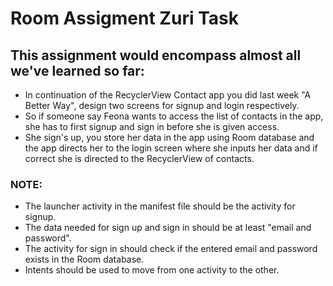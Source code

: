 # Room Assigment Zuri Task

## This assignment would encompass almost all we've learned so far:



- In continuation of the RecyclerView Contact app you did last week "A Better Way", design two screens for signup and login respectively.
- So if someone say Feona wants to access the list of contacts in the app, she has to first signup and sign in before she is given access.
- She sign's up, you store her data in the app using Room database and the app directs her to the login screen where she inputs her data and if correct she is directed to the RecyclerView of contacts.

### NOTE:

- The launcher activity in the manifest file should be the activity for signup.
- The data needed for sign up and sign in should be at least "email and password".
- The activity for sign in should check if the entered email and password exists in the Room database.
- Intents should be used to move from one activity to the other.
